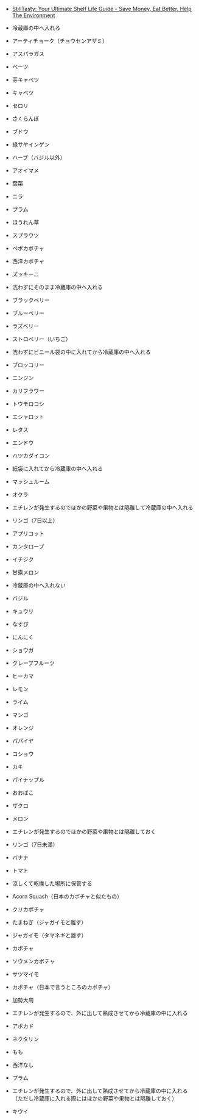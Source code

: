 * [StillTasty: Your Ultimate Shelf Life Guide - Save Money, Eat Better, Help The Environment](http://www.stilltasty.com/)


* 冷蔵庫の中へ入れる
 * アーティチョーク（チョウセンアザミ）
 * アスパラガス
 * ベーツ
 * 芽キャベツ
 * キャベツ
 * セロリ
 * さくらんぼ
 * ブドウ
 * 緑サヤインゲン
 * ハーブ（バジル以外）
 * アオイマメ
 * 葉菜
 * ニラ
 * プラム
 * ほうれん草
 * スプラウツ
 * ペポカボチャ
 * 西洋カボチャ
 * ズッキーニ
* 洗わずにそのまま冷蔵庫の中へ入れる
 * ブラックベリー
 * ブルーベリー
 * ラズベリー
 * ストロベリー（いちご）
* 洗わずにビニール袋の中に入れてから冷蔵庫の中へ入れる
 * ブロッコリー
 * ニンジン
 * カリフラワー
 * トウモロコシ
 * エシャロット
 * レタス
 * エンドウ
 * ハツカダイコン
* 紙袋に入れてから冷蔵庫の中へ入れる
 * マッシュルーム
 * オクラ
* エチレンが発生するのでほかの野菜や果物とは隔離して冷蔵庫の中へ入れる
 * リンゴ（7日以上）
 * アプリコット
 * カンタロープ
 * イチジク
 * 甘露メロン
* 冷蔵庫の中へ入れない
 * バジル
 * キュウリ
 * なすび
 * にんにく
 * ショウガ
 * グレープフルーツ
 * ヒーカマ
 * レモン
 * ライム
 * マンゴ
 * オレンジ
 * パパイヤ
 * コショウ
 * カキ
 * パイナップル
 * おおばこ
 * ザクロ
 * メロン
* エチレンが発生するのでほかの野菜や果物とは隔離しておく
 * リンゴ（7日未満）
 * バナナ
 * トマト
* 涼しくて乾燥した場所に保管する
 * Acorn Squash（日本のカボチャと似たもの）
 * クリカボチャ
 * たまねぎ（ジャガイモと離す）
 * ジャガイモ（タマネギと離す）
 * カボチャ
 * ソウメンカボチャ
 * サツマイモ
 * カボチャ（日本で言うところのカボチャ）
 * 加勢大周
* エチレンが発生するので、外に出して熟成させてから冷蔵庫の中に入れる
 * アボカド
 * ネクタリン
 * もも
 * 西洋なし
 * プラム
* エチレンが発生するので、外に出して熟成させてから冷蔵庫の中に入れる（ただし冷蔵庫に入れる際にはほかの野菜や果物とは隔離しておく）
 * キウイ



